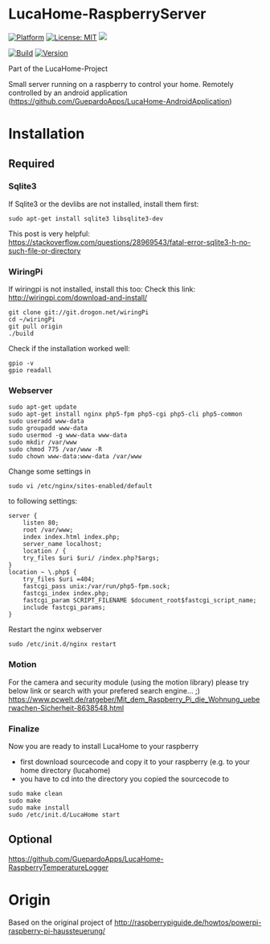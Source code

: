 # LucaHome-RaspberryServer

[![Platform](https://img.shields.io/badge/platform-Raspberry-blue.svg)](https://www.raspberrypi.org/)
[![License: MIT](https://img.shields.io/badge/License-MIT-blue.svg)](https://opensource.org/licenses/MIT)
<a target="_blank" href="https://www.paypal.me/GuepardoApps" title="Donate using PayPal"><img src="https://img.shields.io/badge/paypal-donate-blue.svg" /></a>

[![Build](https://img.shields.io/badge/build-WIP-yellow.svg)](https://github.com/Gu3pardo/LucaHome-RaspberryServer/tree/develop)
[![Version](https://img.shields.io/badge/version-v6.0.0.180310alpha4-blue.svg)](https://github.com/Gu3pardo/LucaHome-RaspberryServer/tree/develop)

Part of the LucaHome-Project

Small server running on a raspberry to control your home.
Remotely controlled by an android application (https://github.com/GuepardoApps/LucaHome-AndroidApplication)

# Installation

## Required

### Sqlite3
If Sqlite3 or the devlibs are not installed, install them first:
```
sudo apt-get install sqlite3 libsqlite3-dev
```
This post is very helpful: https://stackoverflow.com/questions/28969543/fatal-error-sqlite3-h-no-such-file-or-directory

### WiringPi
If wiringpi is not installed, install this too:
Check this link: http://wiringpi.com/download-and-install/
```
git clone git://git.drogon.net/wiringPi
cd ~/wiringPi
git pull origin
./build
```
Check if the installation worked well:
```
gpio -v
gpio readall
```

### Webserver
```
sudo apt-get update
sudo apt-get install nginx php5-fpm php5-cgi php5-cli php5-common
sudo useradd www-data
sudo groupadd www-data
sudo usermod -g www-data www-data
sudo mkdir /var/www
sudo chmod 775 /var/www -R
sudo chown www-data:www-data /var/www 
```

Change some settings in
```
sudo vi /etc/nginx/sites-enabled/default 
```
to following settings:
```
server {
	listen 80;
	root /var/www;
	index index.html index.php;
	server_name localhost;
	location / {
	try_files $uri $uri/ /index.php?$args;
}
location ~ \.php$ {
	try_files $uri =404;
	fastcgi_pass unix:/var/run/php5-fpm.sock;
	fastcgi_index index.php;
	fastcgi_param SCRIPT_FILENAME $document_root$fastcgi_script_name;
	include fastcgi_params;
} 
```

Restart the nginx webserver
```
sudo /etc/init.d/nginx restart 
```

### Motion
For the camera and security module (using the motion library) please try below link or search with your prefered search engine... ;)
https://www.pcwelt.de/ratgeber/Mit_dem_Raspberry_Pi_die_Wohnung_ueberwachen-Sicherheit-8638548.html

### Finalize

Now you are ready to install LucaHome to your raspberry
- first download sourcecode and copy it to your raspberry (e.g. to your home directory (lucahome)
- you have to cd into the directory you copied the sourcecode to
```
sudo make clean
sudo make
sudo make install
sudo /etc/init.d/LucaHome start 
```

## Optional

https://github.com/GuepardoApps/LucaHome-RaspberryTemperatureLogger

# Origin
Based on the original project of http://raspberrypiguide.de/howtos/powerpi-raspberry-pi-haussteuerung/